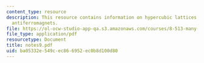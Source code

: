 ```yaml
---
content_type: resource
description: This resource contains information on hypercubic lattices, and quantum
  antiferromagnets.
file: https://ol-ocw-studio-app-qa.s3.amazonaws.com/courses/8-513-many-body-theory-for-condensed-matter-systems-fall-2004/ba05332e549cec866952ec0b8d100d80_notes9.pdf
file_type: application/pdf
resourcetype: Document
title: notes9.pdf
uid: ba05332e-549c-ec86-6952-ec0b8d100d80
---
```

